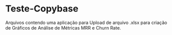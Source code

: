 # Teste-Copybase
Arquivos contendo uma aplicação para Upload de arquivo .xlsx para criação de Gráficos de Análise de Métricas MRR e Churn Rate.
